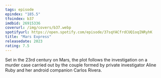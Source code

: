 ```yaml
---
tags: episode
epindex: "185.5"
tfoindex: b37
imdbid: 26915336
coverurl: /img/covers/b37.webp
spotifyurl: https://open.spotify.com/episode/37sqYACfrdCUQ1oqINRyhK
title: "Mars Express"
releasedate: 2023
rating: 7.5
---
```


Set in the 23rd century on Mars, the plot follows the investigation on a murder case carried out by the couple formed by private investigator Aline Ruby and her android companion Carlos Rivera.